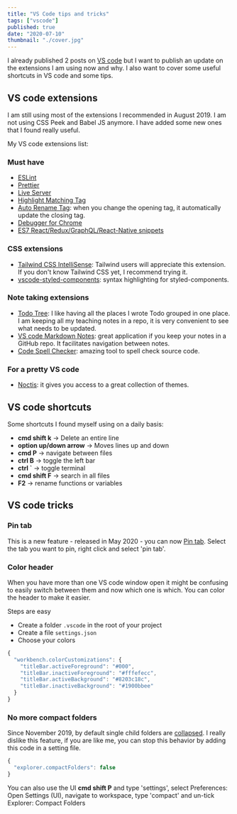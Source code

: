 ```yaml
---
title: "VS Code tips and tricks"
tags: ["vscode"]
published: true
date: "2020-07-10"
thumbnail: "./cover.jpg"
---
```


I already published 2 posts on [VS code](http://celine.tech/tags/vscode/) but I want to publish an update on the extensions I am using now and why. I also want to cover some useful shortcuts in VS code and some tips.

## VS code extensions

I am still using most of the extensions I recommended in August 2019. I am not using CSS Peek and Babel JS anymore. I have added some new ones that I found really useful.

My VS code extensions list:

### Must have

- [ESLint](https://marketplace.visualstudio.com/items?itemName=dbaeumer.vscode-eslint)
- [Prettier](https://marketplace.visualstudio.com/items?itemName=esbenp.prettier-vscode)
- [Live Server](https://marketplace.visualstudio.com/items?itemName=ritwickdey.LiveServer)
- [Highlight Matching Tag](https://marketplace.visualstudio.com/items?itemName=vincaslt.highlight-matching-tag)
- [Auto Rename Tag](https://marketplace.visualstudio.com/items?itemName=formulahendry.auto-rename-tag): when you change the opening tag, it automatically update the closing tag.
- [Debugger for Chrome](https://marketplace.visualstudio.com/items?itemName=msjsdiag.debugger-for-chrome)
- [ES7 React/Redux/GraphQL/React-Native snippets](https://marketplace.visualstudio.com/items?itemName=dsznajder.es7-react-js-snippets)

### CSS extensions

- [Tailwind CSS IntelliSense](https://marketplace.visualstudio.com/items?itemName=bradlc.vscode-tailwindcss): Tailwind users will appreciate this extension. If you don't know Tailwind CSS yet, I recommend trying it.
- [vscode-styled-components](https://marketplace.visualstudio.com/items?itemName=jpoissonnier.vscode-styled-components): syntax highlighting for styled-components.

### Note taking extensions

- [Todo Tree](https://marketplace.visualstudio.com/items?itemName=Gruntfuggly.todo-tree): I like having all the places I wrote Todo grouped in one place. I am keeping all my teaching notes in a repo, it is very convenient to see what needs to be updated.
- [VS code Markdown Notes](https://marketplace.visualstudio.com/items?itemName=kortina.vscode-markdown-notes): great application if you keep your notes in a GitHub repo. It facilitates navigation between notes.
- [Code Spell Checker](https://marketplace.visualstudio.com/items?itemName=streetsidesoftware.code-spell-checker): amazing tool to spell check source code.

### For a pretty VS code

- [Noctis](https://marketplace.visualstudio.com/items?itemName=liviuschera.noctis): it gives you access to a great collection of themes.

## VS code shortcuts

Some shortcuts I found myself using on a daily basis:

- **cmd shift k** -> Delete an entire line
- **option up/down arrow** -> Moves lines up and down
- **cmd P** -> navigate between files
- **ctrl B** -> toggle the left bar
- **ctrl `** -> toggle terminal
- **cmd shift F** -> search in all files
- **F2** -> rename functions or variables

## VS code tricks

### Pin tab

This is a new feature - released in May 2020 - you can now [Pin tab](https://code.visualstudio.com/updates/v1_46#_pin-tabs). Select the tab you want to pin, right click and select 'pin tab'.

### Color header

When you have more than one VS code window open it might be confusing to easily switch between them and now which one is which. You can color the header to make it easier.

Steps are easy

- Create a folder `.vscode` in the root of your project
- Create a file `settings.json`
- Choose your colors

```js
{
  "workbench.colorCustomizations": {
    "titleBar.activeForeground": "#000",
    "titleBar.inactiveForeground": "#fffefecc",
    "titleBar.activeBackground": "#8203c18c",
    "titleBar.inactiveBackground": "#1900bbee"
  }
}
```

### No more compact folders

Since November 2019, by default single child folders are [collapsed](https://code.visualstudio.com/updates/v1_41#_compact-folders-in-explorer). I really dislike this feature, if you are like me, you can stop this behavior by adding this code in a setting file.

```js
{
  "explorer.compactFolders": false
}
```

You can also use the UI **cmd shift P** and type 'settings', select Preferences: Open Settings (UI), navigate to workspace, type 'compact' and un-tick Explorer: Compact Folders
